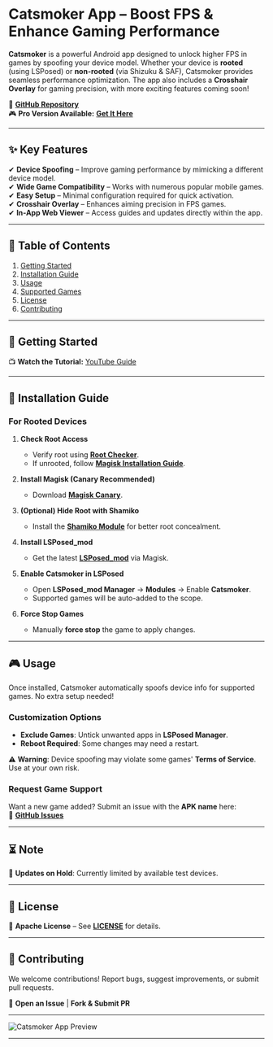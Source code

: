 # **Catsmoker App** – Boost FPS & Enhance Gaming Performance  

**Catsmoker** is a powerful Android app designed to unlock higher FPS in games by spoofing your device model. Whether your device is **rooted** (using LSPosed) or **non-rooted** (via Shizuku & SAF), Catsmoker provides seamless performance optimization. The app also includes a **Crosshair Overlay** for gaming precision, with more exciting features coming soon!  

🔗 **[GitHub Repository](https://github.com/Xposed-Modules-Repo/com.app.catsmoker)**  
🎮 **Pro Version Available:** **[Get It Here](https://catsmoker.sell.app/product/catsmoker-app?store=catsmoker&quantity=1)**  

---

## **✨ Key Features**  
✔ **Device Spoofing** – Improve gaming performance by mimicking a different device model.  
✔ **Wide Game Compatibility** – Works with numerous popular mobile games.  
✔ **Easy Setup** – Minimal configuration required for quick activation.  
✔ **Crosshair Overlay** – Enhances aiming precision in FPS games.  
✔ **In-App Web Viewer** – Access guides and updates directly within the app.  

---

## **📖 Table of Contents**  
1. [Getting Started](#getting-started)  
2. [Installation Guide](#installation-guide)  
3. [Usage](#usage)  
4. [Supported Games](#supported-games)  
5. [License](#license)  
6. [Contributing](#contributing)  

---

## **🚀 Getting Started**  
📺 **Watch the Tutorial:** [YouTube Guide](https://youtu.be/Ie0vEiQaQek)  

---

## **📲 Installation Guide**  

### **For Rooted Devices**  
1. **Check Root Access**  
   - Verify root using **[Root Checker](https://play.google.com/store/apps/details?id=com.joeykrim.rootcheck&hl=en)**.  
   - If unrooted, follow **[Magisk Installation Guide](https://topjohnwu.github.io/Magisk/)**.  

2. **Install Magisk (Canary Recommended)**  
   - Download **[Magisk Canary](https://github.com/topjohnwu/Magisk/releases/tag/canary-27008)**.  

3. **(Optional) Hide Root with Shamiko**  
   - Install the **[Shamiko Module](https://github.com/LSPosed/LSPosed.github.io/releases)** for better root concealment.  

4. **Install LSPosed_mod**  
   - Get the latest **[LSPosed_mod](https://github.com/mywalkb/LSPosed_mod/releases)** via Magisk.  

5. **Enable Catsmoker in LSPosed**  
   - Open **LSPosed_mod Manager** → **Modules** → Enable **Catsmoker**.  
   - Supported games will be auto-added to the scope.  

6. **Force Stop Games**  
   - Manually **force stop** the game to apply changes.  

---

## **🎮 Usage**  
Once installed, Catsmoker automatically spoofs device info for supported games. No extra setup needed!  

### **Customization Options**  
- **Exclude Games**: Untick unwanted apps in **LSPosed Manager**.  
- **Reboot Required**: Some changes may need a restart.  

⚠ **Warning**: Device spoofing may violate some games' **Terms of Service**. Use at your own risk.  

### **Request Game Support**  
Want a new game added? Submit an issue with the **APK name** here:  
🔗 **[GitHub Issues](https://github.com/catsmoker/com.app.catsmoker/issues)**  

---

## **⏳ Note**  
🔧 **Updates on Hold**: Currently limited by available test devices.  

---

## **📜 License**  
📄 **Apache License** – See **[LICENSE](LICENSE)** for details.  

---

## **🤝 Contributing**  
We welcome contributions! Report bugs, suggest improvements, or submit pull requests.  

📌 **Open an Issue** | **Fork & Submit PR**  

---

![Catsmoker App Preview](https://github.com/user-attachments/assets/5f0812d4-5636-434c-8ec0-1dd7fc427015)  

---

